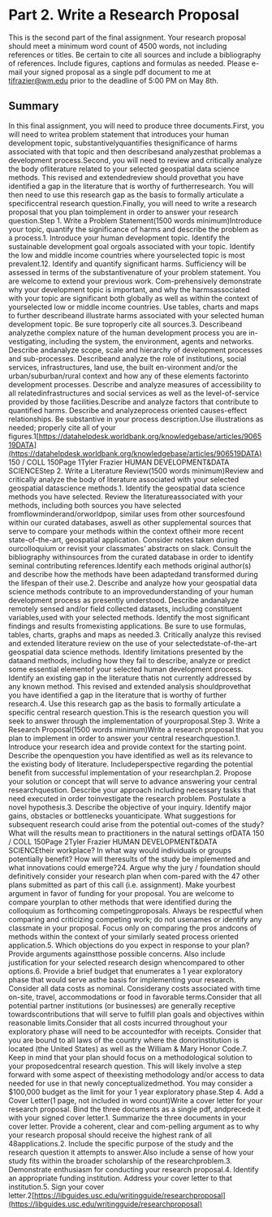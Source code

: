 # Part 2.  Write a Research Proposal

This is the second part of the final assignment. Your research proposal should meet a minimum word count of 4500 words, not including references or titles.  Be certain to cite all sources and include a bibliography of references. Include figures, captions and formulas as needed. Please e-mail your signed proposal as a single pdf document to me at tjfrazier@wm.edu prior to the deadline of 5:00 PM on May 8th.

## Summary

In this final assignment, you will need to produce three documents.First, you will need to writea problem statement that introduces your human development topic, substantivelyquantifies thesignificance of harms associated with that topic and then describesand analyzesthat problemas a development process.Second, you will need to review and critically analyze the body ofliterature related to your selected geospatial data science methods. This revised and extendedreview should provethat you have identified a gap in the literature that is worthy of furtherresearch. You will then need to use this research gap as the basis to formally articulate a specificcentral research question.Finally, you will need to write a research proposal that you plan toimplement in order to answer your research question.Step 1. Write a Problem Statement\(1500 words minimum\)Introduce your topic, quantify the significance of harms and describe the problem as a process.1. Introduce your human development topic. Identify the sustainable development goal orgoals associated with your topic. Identify the low and middle income countries where yourselected topic is most prevalent.12. Identify and quantify significant harms. Sufficiency will be assessed in terms of the substantivenature of your problem statement. You are welcome to extend your previous work. Com-prehensively demonstrate why your development topic is important, and why the harmsassociated with your topic are significant both globally as well as within the context of yourselected low or middle income countries. Use tables, charts and maps to further describeand illustrate harms associated with your selected human development topic. Be sure toproperly cite all sources.3. Describeand analyzethe complex nature of the human development process you are in-vestigating, including the system, the environment, agents and networks. Describe andanalyze scope, scale and hierarchy of development processes and sub-processes. Describeand analyze the role of institutions, social services, infrastructures, land use, the built en-vironment and/or the urban/suburban/rural context and how any of these elements factorinto development processes. Describe and analyze measures of accessibility to all relatedinfrastructures and social services as well as the level-of-service provided by those facilities.Describe and analyze factors that contribute to quantified harms. Describe and analyzeprocess oriented causes-effect relationships. Be substantive in your process description.Use illustrations as needed; properly cite all of your figures.1[https://datahelpdesk.worldbank.org/knowledgebase/articles/906519DATA](https://datahelpdesk.worldbank.org/knowledgebase/articles/906519DATA) 150 / COLL 150Page 1Tyler Frazier HUMAN DEVELOPMENT&DATA SCIENCEStep 2. Write a Literature Review\(1500 words minimum\)Review and critically analyze the body of literature associated with your selected geospatial datascience methods.1. Identify the geospatial data science methods you have selected. Review the literatureassociated with your methods, including both sources you have selected fromflowminderand/orworldpop, similar uses from other sourcesfound within our curated databases, aswell as other supplemental sources that serve to compare your methods within the context oftheir more recent state-of-the-art, geospatial application. Consider notes taken during ourcolloquium or revisit your classmates’ abstracts on slack. Consult the bibliography withinsources from the curated database in order to identify seminal contributing references.Identify each methods original author\(s\) and describe how the methods have been adaptedand transformed during the lifespan of their use.2. Describe and analyze how your geospatial data science methods contribute to an improvedunderstanding of your human development process as presently understood. Describe andanalyze remotely sensed and/or field collected datasets, including constituent variables,used with your selected methods. Identify the most significant findings and results fromexisting applications. Be sure to use formulas, tables, charts, graphs and maps as needed.3. Critically analyze this revised and extended literature review on the use of your selectedstate-of-the-art geospatial data science methods. Identify limitations presented by the dataand methods, including how they fail to describe, analyze or predict some essential elementof your selected human development process. Identify an existing gap in the literature thatis not currently addressed by any known method. This revised and extended analysis shouldprovethat you have identified a gap in the literature that is worthy of further research.4. Use this research gap as the basis to formally articulate a specific central research question.This is the research question you will seek to answer through the implementation of yourproposal.Step 3. Write a Research Proposal\(1500 words minimum\)Write a research proposal that you plan to implement in order to answer your central researchquestion.1. Introduce your research idea and provide context for the starting point. Describe the openquestion you have identified as well as its relevance to the existing body of literature. Includeperspective regarding the potential benefit from successful implementation of your researchplan.2. Propose your solution or concept that will serve to advance answering your central researchquestion. Describe your approach including necessary tasks that need executed in order toinvestigate the research problem. Postulate a novel hypothesis.3. Describe the objective of your inquiry. Identify major gains, obstacles or bottlenecks youanticipate. What suggestions for subsequent research could arise from the potential out-comes of the study? What will the results mean to practitioners in the natural settings ofDATA 150 / COLL 150Page 2Tyler Frazier HUMAN DEVELOPMENT&DATA SCIENCEtheir workplace? In what way would individuals or groups potentially benefit? How will theresults of the study be implemented and what innovations could emerge?24. Argue why the jury / foundation should definitively consider your research plan when com-pared with the 47 other plans submitted as part of this call \(i.e. assignment\). Make yourbest argument in favor of funding for your proposal. You are welcome to compare yourplan to other methods that were identified during the colloquium as forthcoming competingproposals. Always be respectful when comparing and criticizing competing work; do not usenames or identify any classmate in your proposal. Focus only on comparing the pros andcons of methods within the context of your similarly seated process oriented application.5. Which objections do you expect in response to your plan? Provide arguments againstthose possible concerns. Also include justification for your selected research design whencompared to other options.6. Provide a brief budget that enumerates a 1 year exploratory phase that would serve asthe basis for implementing your research. Consider all data costs as nominal. Considerany costs associated with time on-site, travel, accommodations or food in favorable terms.Consider that all potential partner institutions \(or businesses\) are generally receptive towardscontributions that will serve to fulfill plan goals and objectives within reasonable limits.Consider that all costs incurred throughout your exploratory phase will need to be accountedfor with receipts. Consider that you are bound to all laws of the country where the donorinstitution is located \(the United States\) as well as the William & Mary Honor Code.7. Keep in mind that your plan should focus on a methodological solution to your proposedcentral research question. This will likely involve a step forward with some aspect of theexisting methodology and/or access to data needed for use in that newly conceptualizedmethod. You may consider a $100,000 budget as the limit for your 1 year exploratory phase.Step 4. Add a Cover Letter\(1 page, not included in word count\)Write a cover letter for your research proposal. Bind the three documents as a single pdf, andprecede it with your signed cover letter.1. Summarize the three documents in your cover letter. Provide a coherent, clear and com-pelling argument as to why your research proposal should receive the highest rank of all 48applications.2. Include the specific purpose of the study and the research question it attempts to answer.Also include a sense of how your study fits within the broader scholarship of the researchproblem.3. Demonstrate enthusiasm for conducting your research proposal.4. Identify an appropriate funding institution. Address your cover letter to that institution.5. Sign your cover letter.2[https://libguides.usc.edu/writingguide/researchproposal](https://libguides.usc.edu/writingguide/researchproposal)

